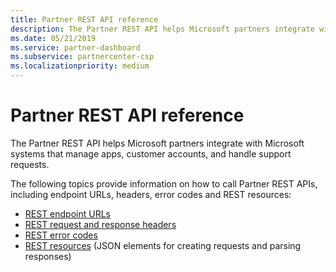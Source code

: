 ```yaml
---
title: Partner REST API reference
description: The Partner REST API helps Microsoft partners integrate with Microsoft systems that manage apps, customer accounts, and handle support requests.
ms.date: 05/21/2019
ms.service: partner-dashboard
ms.subservice: partnercenter-csp
ms.localizationpriority: medium
---
```


# Partner REST API reference

The Partner REST API helps Microsoft partners integrate with Microsoft systems that manage apps, customer accounts, and handle support requests.

The following topics provide information on how to call Partner REST APIs, including endpoint URLs, headers, error codes and REST resources:

* [REST endpoint URLs](rest-urls.md)
* [REST request and response headers](headers.md)
* [REST error codes](error-codes.md)
* [REST resources](rest-resources.md) (JSON elements for creating requests and parsing responses)
